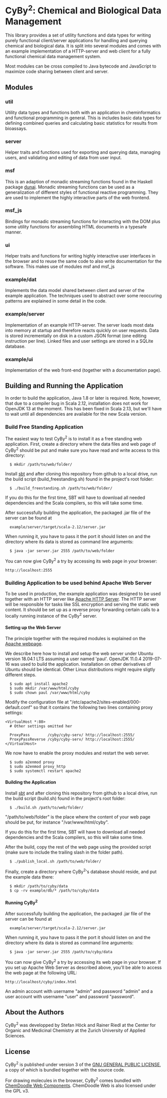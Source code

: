 CyBy<sup>2</sup>: Chemical and Biological Data Management
=========================================================

This library provides a set of utility functions and
data types for writing purely functional client/server
applications for handling and querying chemical and
biological data. It is split into several modules
and comes with an example implementation of a HTTP-server
and web client for a fully functional chemical data management
system.

Most modules can be cross compiled to Java bytecode and JavaScript
to maximize code sharing between client and server.


Modules
-------

### util

Utility data types and functions both with an application in
cheminformatics and functional programming in general.
This is includes basic data types for defining combined queries
and calculating basic statistics for results from bioassays.


### server

Helper traits and functions used for exporting and querying data,
managing users, and validating and editing of data from user input.


### msf

This is an adaption of monadic streaming functions found
in the Haskell package [dunai](https://hackage.haskell.org/package/dunai).
Monadic streaming functions can be used as a generalization
of different styles of functional reactive programming.
They are used to implement the highly interactive parts
of the web frontend.


### msf\_js

Bindings for monadic streaming functions for interacting
with the DOM plus some utility functions for assembling
HTML documents in a typesafe manner.


### ui

Helper traits and functions for writing highly interactive
user interfaces in the browser and to reuse the same code
to also write documentation for the software. This
makes use of modules msf and msf\_js


### example/dat

Implements the data model shared between client and server
of the example application. The techniques used to abstract
over some reoccuring patterns are explained in some detail
in the code.


### example/server

Implementation of an example HTTP-server. The server loads most
data into memory at startup and therefore reacts quickly
on user requests. Data is stored incrementally on disk in
a custom JSON format (one editing instruction per line).
Linked files and user settings are stored in a SQLite database.


### example/ui

Implementation of the web front-end (together with a 
documentation page).


Building and Running the Application
------------------------------------

In order to build the application, Java 1.8 or later is required. Note, however,
that due to a compiler bug in Scala 2.12, installation does not work
for OpenJDK 13 at the moment. This has been fixed in Scala 2.13,
but we'll have to wait until all dependencies are available for
the new Scala version.


### Build Free Standing Application

The easiest way to test CyBy<sup>2</sup> is to install it
as a free standing web application. First, create
a directory where the data files and web page of CyBy<sup>2</sup>
should be put and make sure you have read and write access
to this directory:

```
  $ mkdir /path/to/web/folder/
```

Install
[sbt](https://www.scala-sbt.org) and
after cloning this repository from github to a local drive, run
the build script (build_freestanding.sh) found in the project's root folder:

```
  $ ./build_freestanding.sh /path/to/web/folder/
```

If you do this for the first time, SBT will have to download all
needed dependencies and the Scala compilers, so this will take some time.

After successfully building the application, the packaged
.jar file of the server can be found at

```
  example/server/target/scala-2.12/server.jar
```

When running it, you have to pass it the port it should
listen on and the directory where its data is stored as
command line arguments:

```
  $ java -jar server.jar 2555 /path/to/web/folder
```

You can now give CyBy<sup>2</sup> a try by accessing its web page
in your browser:

```
http://localhost:2555
```

### Building Application to be used behind Apache Web Server

To be used in production, the example application was designed to be used together
with an HTTP server like [Apache HTTP Server](https://httpd.apache.org/).
The HTTP server will be responsible for tasks like SSL encryption
and serving the static web content.
It should be set up as a reverse proxy forwarding certain
calls to a locally running instance of the CyBy<sup>2</sup> server.


#### Setting up the Web Server

The principle together with the required modules is explained
on the [Apache webpage](https://httpd.apache.org/docs/2.4/howto/reverse_proxy.html).

We describe here how to install and setup the web server under Ubuntu 
version 18.04.1 LTS assuming a user named 'paul'.
OpenJDK 11.0.4 2019-07-16 was used to build the application.
Installation on other derivatives of Ubuntu should be identical.
Other Linux distributions might require sligtly different steps.

```
  $ sudo apt install apache2
  $ sudo mkdir /var/www/html/cyby
  $ sudo chown paul /var/www/html/cyby
```

Modify the configuration file at
"/etc/apache2/sites-enabled/000-default.conf" so that it
contains the following two lines containing proxy settings:

```
<VirtualHost *:80>
  # Other settings omitted her

  ProxyPass        /cyby/cyby-serv/ http://localhost:2555/
  ProxyPassReverse /cyby/cyby-serv/ http://localhost:2555/
</VirtualHost>
```

We now have to enable the proxy modules and restart the web
server.

```
  $ sudo a2enmod proxy
  $ sudo a2enmod proxy_http
  $ sudo systemctl restart apache2
```

#### Building the Application

Install
[sbt](https://www.scala-sbt.org) and
after cloning this repository from github to a local drive, run
the build script (build.sh) found in the project's root folder:

```
  $ ./build.sh /path/to/web/folder/
```

"/path/to/web/folder" is the place where the content of your
web page should be put, for instance "/var/www/html/cyby".

If you do this for the first time, SBT will have to download all
needed dependencies and the Scala compilers, so this will take some time.

After the build, copy the rest of the web page using
the provided script (make sure to include the trailing slash
in the folder path).

```
  $ ./publish_local.sh /path/to/web/folder/
```

Finally, create a directory where CyBy<sup>2</sup>'s database should
reside, and put the example data there:

```
  $ mkdir /path/to/cyby/data
  $ cp -rv example/db/* /path/to/cyby/data
```


#### Running CyBy<sup>2</sup>

After successfully building the application, the packaged
.jar file of the server can be found at

```
  example/server/target/scala-2.12/server.jar
```

When running it, you have to pass it the port it should
listen on and the directory where its data is stored as
command line arguments:

```
  $ java -jar server.jar 2555 /path/to/cyby/data
```

You can now give CyBy<sup>2</sup> a try by accessing its web page
in your browser. If you set up Apache Web Server as described above,
you'll be able to access the web page at the following URL:

```
http://localhost/cyby/index.html
```

An admin account with username "admin" and password "admin"
and a user account with username "user" and password "password".


About the Authors
-----------------

CyBy<sup>2</sup> was developped by Stefan Höck
and Rainer Riedl at the Center for Organic and
Medicinal Chemistry at the Zurich University of Applied Sciences.


License
-------

CyBy<sup>2</sup> is published under version 3 of the
[GNU GENERAL PUBLIC LICENSE](http://www.gnu.org/licenses/gpl-3.0.html),
a copy of which is bundled together with the source code.

For drawing molecules in the browser,
CyBy<sup>2</sup> comes bundled with [ChemDoodle Web Components](https://web.chemdoodle.com/).
ChemDoodle Web is also licensed under the GPL v3.
